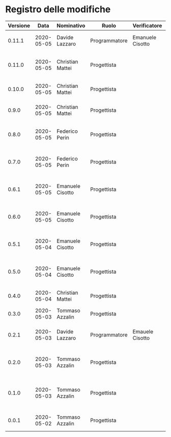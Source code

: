 # Registro delle modifiche
Versione | Data | Nominativo | Ruolo | Verificatore | Descrizione
------------- | ------------- | ------------- | ------------- | ------------- | -------------
0.11.1 | 2020-05-05| Davide Lazzaro | Programmatore | Emanuele Cisotto | Aggiunti diagrammi nella sezione classi.
0.11.0 | 2020-05-05 | Christian Mattei | Progettista | | Aggiunto diagrammi sei package dell'applicazione. 
0.10.0 | 2020-05-05 | Christian Mattei | Progettista | | Stesura architettura applicazione. 
0.9.0 | 2020-05-05 | Christian Mattei | Progettista | | Stesura architettura applicazione. 
0.8.0 | 2020-05-05 | Federico Perin   | Progettista | | Stesura e verifica dei diagrammi delle classi per la web-app.
0.7.0 | 2020-05-05 | Federico Perin   | Progettista | | Stesura e verifica dei diagrammi package per la web-app.
0.6.1 | 2020-05-05 | Emanuele Cisotto | Progettista | | Aggiunti diagrammi di sequenza per la web-app.
0.6.0 | 2020-05-05 | Emanuele Cisotto | Progettista | | Stesura dei diagrammi di sequenza per la web-app.
0.5.1 | 2020-05-04 | Emanuele Cisotto | Progettista | | Aggiunta introduzione e architettura web-app.
0.5.0 | 2020-05-04 | Emanuele Cisotto | Progettista | | Stesura della introduzione e della architettura web-app.
0.4.0 | 2020-05-04 | Christian Mattei | Progettista | | Stesura introduzione applicazione.
0.3.0 | 2020-05-03 | Tommaso Azzalin | Progettista | | Aggiunti requisiti per il backend.
0.2.1 | 2020-05-03 | Davide Lazzaro  | Programmatore | Emauele Cisotto | Aggiunti diagrammi alle sezioni classi e sequenza.
0.2.0 | 2020-05-03 | Tommaso Azzalin | Progettista | | Aggiunta diagrammi package per il backend.
0.1.0 | 2020-05-03 | Tommaso Azzalin | Progettista | | Aggiunta estensione per visualizzazione di immagini a full-screen.
0.0.1 | 2020-05-02 | Tommaso Azzalin | Progettista | | Creata struttura sito web manuale manutentore.
